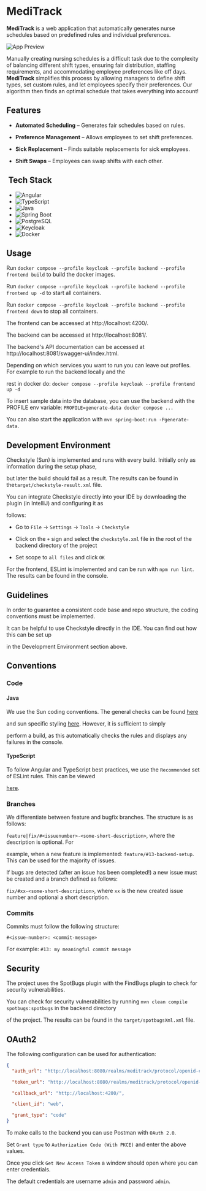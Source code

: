 # MediTrack

**MediTrack** is a web application that automatically generates nurse schedules based on predefined rules and individual preferences.

![App Preview](https://i.imgur.com/eQMAItS.gif)

Manually creating nursing schedules is a difficult task due to the complexity of balancing different shift types, ensuring fair distribution, staffing requirements, and accommodating employee preferences like off days. **MediTrack** simplifies this process by allowing managers to define shift types, set custom rules, and let employees specify their preferences. Our algorithm then finds an optimal schedule that takes everything into account!

## Features

- **Automated Scheduling** – Generates fair schedules based on rules.

- **Preference Management** – Allows employees to set shift preferences.

- **Sick Replacement** – Finds suitable replacements for sick employees.

- **Shift Swaps** – Employees can swap shifts with each other.

## ️ Tech Stack

- ![Angular](https://img.shields.io/badge/Angular-DD0031?style=for-the-badge&logo=angular&logoColor=white)
- ![TypeScript](https://img.shields.io/badge/TypeScript-007ACC?style=for-the-badge&logo=typescript&logoColor=white)
- ![Java](https://img.shields.io/badge/Java-ED8B00?style=for-the-badge&logo=openjdk&logoColor=white)
- ![Spring Boot](https://img.shields.io/badge/Spring_Boot-6DB33F?style=for-the-badge&logo=spring-boot&logoColor=white)
- ![PostgreSQL](https://img.shields.io/badge/PostgreSQL-336791?style=for-the-badge&logo=postgresql&logoColor=white)
- ![Keycloak](https://img.shields.io/badge/Keycloak-000000?style=for-the-badge&logo=keycloak&logoColor=white)
- ![Docker](https://img.shields.io/badge/Docker-2496ED?style=for-the-badge&logo=docker&logoColor=white)

## Usage

Run `docker compose --profile keycloak --profile backend --profile frontend build` to build the docker images.

Run `docker compose --profile keycloak --profile backend --profile frontend up -d` to start all containers.

Run `docker compose --profile keycloak --profile backend --profile frontend down` to stop all containers.

The frontend can be accessed at http://localhost:4200/.

The backend can be accessed at http://localhost:8081/.

The backend's API documentation can be accessed at http://localhost:8081/swagger-ui/index.html.

Depending on which services you want to run you can leave out profiles. For example to run the backend locally and the

rest in docker do: `docker compose --profile keycloak --profile frontend up -d`

To insert sample data into the database, you can use the backend with the PROFILE env variable: `PROFILE=generate-data docker compose ...`

You can also start the application with `mvn spring-boot:run -Pgenerate-data`.

## Development Environment

Checkstyle (Sun) is implemented and runs with every build. Initially only as information during the setup phase,

but later the build should fail as a result. The results can be found in the`target/checkstyle-result.xml` file.

You can integrate Checkstyle directly into your IDE by downloading the plugin (in IntelliJ) and configuring it as

follows:

- Go to `File` -> `Settings` -> `Tools` -> `Checkstyle`

- Click on the `+` sign and select the `checkstyle.xml` file in the root of the backend directory of the project

- Set scope to `all files` and click `OK`

For the frontend, ESLint is implemented and can be run with `npm run lint`. The results can be found in the console.

## Guidelines

In order to guarantee a consistent code base and repo structure, the coding conventions must be implemented.

It can be helpful to use Checkstyle directly in the IDE. You can find out how this can be set up

in the Development Environment section above.

## Conventions

### Code

#### Java

We use the Sun coding conventions. The general checks can be found [here](https://checkstyle.sourceforge.io/checks.html)

and sun specific styling [here](https://checkstyle.sourceforge.io/sun_style.html). However, it is sufficient to simply

perform a build, as this automatically checks the rules and displays any failures in the console.

#### TypeScript

To follow Angular and TypeScript best practices, we use the `Recommended` set of ESLint rules. This can be viewed

[here](https://github.com/angular-eslint/angular-eslint/blob/main/packages/eslint-plugin/src/configs/README.md).

### Branches

We differentiate between feature and bugfix branches. The structure is as follows:

`feature|fix/#<issuenumber>-<some-short-description>`, where the description is optional. For

example, when a new feature is implemented: `feature/#13-backend-setup`. This can be used for the majority of issues.

If bugs are detected (after an issue has been completed!) a new issue must be created and a branch defined as follows:

`fix/#xx-<some-short-description>`, where `xx` is the new created issue number and optional a short description.

### Commits

Commits must follow the following structure:

`#<issue-number>: <commit-message>`

For example: `#13: my meaningful commit message`

## Security

The project uses the SpotBugs plugin with the FindBugs plugin to check for security vulnerabilities.

You can check for security vulnerabilities by running `mvn clean compile spotbugs:spotbugs` in the backend directory

of the project. The results can be found in the `target/spotbugsXml.xml` file.

## OAuth2

The following configuration can be used for authentication:

```json
{
  "auth_url": "http://localhost:8080/realms/meditrack/protocol/openid-connect/auth",

  "token_url": "http://localhost:8080/realms/meditrack/protocol/openid-connect/token",

  "callback_url": "http://localhost:4200/",

  "client_id": "web",

  "grant_type": "code"
}
```

To make calls to the backend you can use Postman with `OAuth 2.0`.

Set `Grant type` to `Authorization Code (With PKCE)` and enter the above values.

Once you click `Get New Access Token` a window should open where you can enter credentials.

The default credentials are username `admin` and password `admin`.